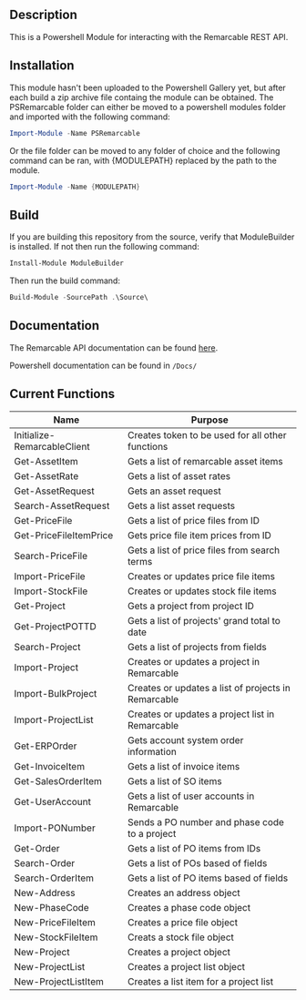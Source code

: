 ## Description ##

This is a Powershell Module for interacting with the Remarcable REST API. 

## Installation ##

This module hasn't been uploaded to the Powershell Gallery yet, but after each build a zip archive file containg the module can be obtained.
The PSRemarcable folder can either be moved to a powershell modules folder and imported with the following command:
```Powershell
Import-Module -Name PSRemarcable
```
Or the file folder can be moved to any folder of choice and the following command can be ran, with {MODULEPATH} replaced by the path to the module.
```Powershell
Import-Module -Name {MODULEPATH}
```

## Build ##

If you are building this repository from the source, verify that ModuleBuilder is installed. If not then run the following command:
```Powershell
Install-Module ModuleBuilder
```
Then run the build command:
```Powershell
Build-Module -SourcePath .\Source\
```

## Documentation ##
The Remarcable API documentation can be found [here](https://www.remarcable.com/helpcenter?object_id=12&object_type=section&section_document_id=64).

Powershell documentation can be found in `/Docs/`

## Current Functions
| **Name** | **Purpose** |
| - | - |
| Initialize-RemarcableClient |  Creates token to be used for all other functions  |
| Get-AssetItem | Gets a list of remarcable asset items |
| Get-AssetRate | Gets a list of asset rates |
| Get-AssetRequest | Gets an asset request |
| Search-AssetRequest | Gets a list asset requests |
| Get-PriceFile | Gets a list of price files from ID |
| Get-PriceFileItemPrice | Gets price file item prices from ID |
| Search-PriceFile | Gets a list of price files from search terms |
| Import-PriceFile | Creates or updates price file items |
| Import-StockFile | Creates or updates stock file items |
| Get-Project | Gets a project from project ID |
| Get-ProjectPOTTD | Gets a list of projects' grand total to date |
| Search-Project | Gets a list of projects from fields |
| Import-Project | Creates or updates a project in Remarcable |
| Import-BulkProject | Creates or updates a list of projects in Remarcable |
| Import-ProjectList | Creates or updates a project list in Remarcable |
| Get-ERPOrder | Gets account system order information |
| Get-InvoiceItem | Gets a list of invoice items |
| Get-SalesOrderItem | Gets a list of SO items |
| Get-UserAccount | Gets a list of user accounts in Remarcable |
| Import-PONumber | Sends a PO number and phase code to a project |
| Get-Order | Gets a list of PO items from IDs |
| Search-Order | Gets a list of POs based of fields |
| Search-OrderItem | Gets a list of PO items based of fields |
| New-Address | Creates an address object |
| New-PhaseCode | Creates a phase code object |
| New-PriceFileItem | Creates a price file object |
| New-StockFileItem | Creats a stock file object |
| New-Project | Creates a project object |
| New-ProjectList | Creates a project list object |
| New-ProjectListItem | Creates a list item for a project list |